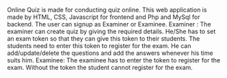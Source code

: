 Online Quiz is made for conducting quiz online. This web application is made by HTML, CSS, Javascript for frontend and Php and MySql for backend.
The user can signup as Examiner or Examinee.
Examiner : 
The examiner can create quiz by giving the required details. He/She has to set an exam token so that they can give this token to their students. The students need to enter this token to register for the exam.
He can add/update/delete the questions and add the answers whenever his time suits him.
Examinee: 
The examinee has to enter the token to register for the exam. Without the token the student cannot register for the exam.
